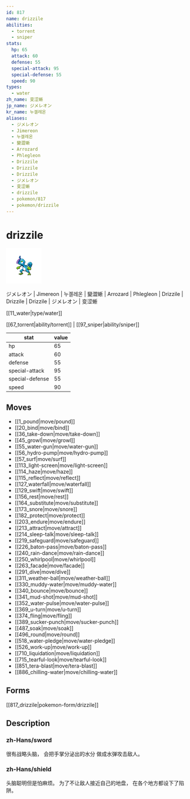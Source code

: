 ```yaml
---
id: 817
name: drizzile
abilities:
  - torrent
  - sniper
stats:
  hp: 65
  attack: 60
  defense: 55
  special-attack: 95
  special-defense: 55
  speed: 90
types:
  - water
zh_name: 变涩蜥
jp_name: ジメレオン
kr_name: 누겔레온
aliases:
  - ジメレオン
  - Jimereon
  - 누겔레온
  - 變澀蜥
  - Arrozard
  - Phlegleon
  - Drizzile
  - Drizzile
  - Drizzile
  - ジメレオン
  - 变涩蜥
  - drizzile
  - pokemon/817
  - pokemon/drizzile
---
```

# drizzile

![](https://raw.githubusercontent.com/PokeAPI/sprites/master/sprites/pokemon/817.png)

ジメレオン | Jimereon | 누겔레온 | 變澀蜥 | Arrozard | Phlegleon | Drizzile | Drizzile | Drizzile | ジメレオン | 变涩蜥

[[11_water|type/water]]

[[67_torrent|ability/torrent]] | [[97_sniper|ability/sniper]]

|stat|value|
|---|---|
|hp|65|
|attack|60|
|defense|55|
|special-attack|95|
|special-defense|55|
|speed|90|


## Moves

- [[1_pound|move/pound]]
- [[20_bind|move/bind]]
- [[36_take-down|move/take-down]]
- [[45_growl|move/growl]]
- [[55_water-gun|move/water-gun]]
- [[56_hydro-pump|move/hydro-pump]]
- [[57_surf|move/surf]]
- [[113_light-screen|move/light-screen]]
- [[114_haze|move/haze]]
- [[115_reflect|move/reflect]]
- [[127_waterfall|move/waterfall]]
- [[129_swift|move/swift]]
- [[156_rest|move/rest]]
- [[164_substitute|move/substitute]]
- [[173_snore|move/snore]]
- [[182_protect|move/protect]]
- [[203_endure|move/endure]]
- [[213_attract|move/attract]]
- [[214_sleep-talk|move/sleep-talk]]
- [[219_safeguard|move/safeguard]]
- [[226_baton-pass|move/baton-pass]]
- [[240_rain-dance|move/rain-dance]]
- [[250_whirlpool|move/whirlpool]]
- [[263_facade|move/facade]]
- [[291_dive|move/dive]]
- [[311_weather-ball|move/weather-ball]]
- [[330_muddy-water|move/muddy-water]]
- [[340_bounce|move/bounce]]
- [[341_mud-shot|move/mud-shot]]
- [[352_water-pulse|move/water-pulse]]
- [[369_u-turn|move/u-turn]]
- [[374_fling|move/fling]]
- [[389_sucker-punch|move/sucker-punch]]
- [[487_soak|move/soak]]
- [[496_round|move/round]]
- [[518_water-pledge|move/water-pledge]]
- [[526_work-up|move/work-up]]
- [[710_liquidation|move/liquidation]]
- [[715_tearful-look|move/tearful-look]]
- [[851_tera-blast|move/tera-blast]]
- [[886_chilling-water|move/chilling-water]]

## Forms



[[817_drizzile|pokemon-form/drizzile]]

## Description

### zh-Hans/sword

很有战略头脑，
会把手掌分泌出的水分
做成水弹攻击敌人。

### zh-Hans/shield

头脑聪明但是怕麻烦。
为了不让敌人接近自己的地盘，
在各个地方都设下了陷阱。

